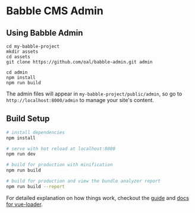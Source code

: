# Babble CMS Admin

## Using Babble Admin
```
cd my-babble-project
mkdir assets
cd assets
git clone https://github.com/oal/babble-admin.git admin

cd admin
npm install
npm run build
```

The admin files will appear in `my-babble-project/public/admin`, so go to `http://localhost:8000/admin` to manage your site's content.

## Build Setup

``` bash
# install dependencies
npm install

# serve with hot reload at localhost:8080
npm run dev

# build for production with minification
npm run build

# build for production and view the bundle analyzer report
npm run build --report
```

For detailed explanation on how things work, checkout the [guide](http://vuejs-templates.github.io/webpack/) and [docs for vue-loader](http://vuejs.github.io/vue-loader).
